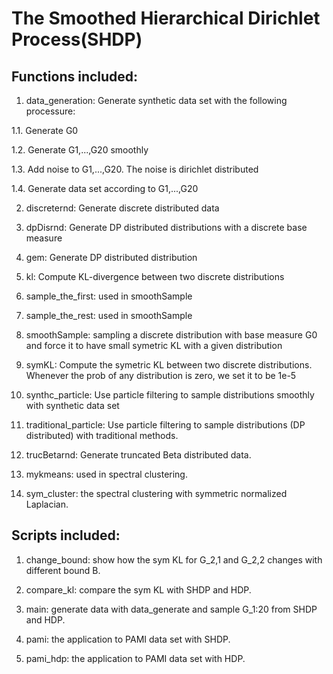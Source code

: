 # The Smoothed Hierarchical Dirichlet Process(SHDP)

## Functions included:

1. data_generation: Generate synthetic data set with the following processure:

  1.1. Generate G0

  1.2. Generate G1,...,G20 smoothly

  1.3. Add noise to G1,...,G20. The noise is dirichlet distributed

  1.4. Generate data set according to G1,...,G20

2. discreternd: Generate discrete distributed data

3. dpDisrnd: Generate DP distributed distributions with a discrete base measure 

4. gem: Generate DP distributed distribution 

5. kl: Compute KL-divergence between two discrete distributions

6. sample_the_first: used in smoothSample

7. sample_the_rest: used in smoothSample

8. smoothSample: sampling a discrete distribution with base measure G0 and force it to have small symetric KL with a given distribution

9. symKL: Compute the symetric KL between two discrete distributions. Whenever the prob of any distribution is zero, we set it to be 1e-5

10. synthc_particle: Use particle filtering to sample distributions smoothly with synthetic data set

11. traditional_particle: Use particle filtering to sample distributions (DP distributed) with traditional methods.

12. trucBetarnd: Generate truncated Beta distributed data.

13. mykmeans: used in spectral clustering.

14. sym_cluster: the spectral clustering with symmetric normalized Laplacian.

## Scripts included:

1. change_bound: show how the sym KL for G_2,1 and G_2,2 changes with different bound B.

2. compare_kl: compare the sym KL with SHDP and HDP.

3. main: generate data with data_generate and sample G_1:20 from SHDP and HDP.

4. pami: the application to PAMI data set with SHDP.

5. pami_hdp: the application to PAMI data set with HDP.


